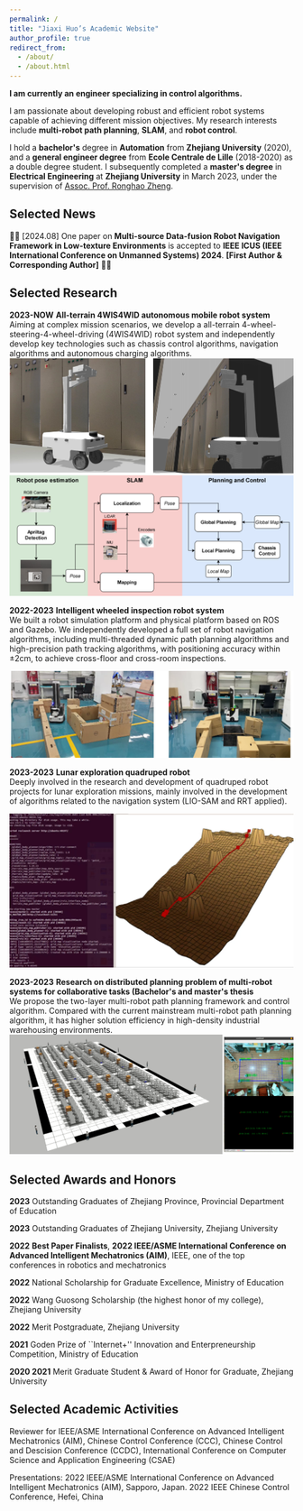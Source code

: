 ```yaml
---
permalink: /
title: "Jiaxi Huo’s Academic Website"
author_profile: true
redirect_from: 
  - /about/
  - /about.html
---
```


**I am currently an engineer specializing in control algorithms.**

I am passionate about developing robust and efficient robot systems capable of achieving different mission objectives. My research interests include **multi-robot path planning**, **SLAM**, and **robot control**. 

I hold a **bachelor's** degree in **Automation** from **Zhejiang University** (2020), and a **general engineer degree** from **Ecole Centrale de Lille** (2018-2020) as a double degree student. I subsequently completed a **master's degree** in **Electrical Engineering** at **Zhejiang University** in March 2023, under the supervision of [Assoc. Prof. Ronghao Zheng](https://person.zju.edu.cn/en/ronghaozheng).

Selected News
-------
🎉🎉 [2024.08] One paper on **Multi-source Data-fusion Robot Navigation Framework in Low-texture Environments** is accepted to **IEEE ICUS (IEEE International Conference on Unmanned Systems) 2024**. **[First Author & Corresponding Author]** 🎉🎉

Selected Research
-------
**2023-NOW** **All-terrain 4WIS4WID autonomous mobile robot system**  
Aiming at complex mission scenarios, we develop a all-terrain 4-wheel-steering-4-wheel-driving (4WIS4WID) robot system and independently develop key technologies such as chassis control algorithms, navigation algorithms and autonomous charging algorithms. 
![Project1-4wiswid-robot](../images/Simulation3_00.png)
![Project1-4wiswid-robot](../images/schema_00.png)


**2022-2023** **Intelligent wheeled inspection robot system**  
We built a robot simulation platform and physical platform based on ROS and Gazebo. We independently developed a full set of robot navigation algorithms, including multi-threaded dynamic path planning algorithms and high-precision path tracking algorithms, with positioning accuracy within ±2cm, to achieve cross-floor and cross-room inspections.

![Project2-inspection-robot](../images/inspection_robot.png)

**2023-2023** **Lunar exploration quadruped robot**  
Deeply involved in the research and development of quadruped robot projects for lunar exploration missions, mainly involved in the development of algorithms related to the navigation system (LIO-SAM and RRT applied).  

![Project3-lunar-robot](../images/lunar_path.jpg)

**2023-2023** **Research on distributed planning problem of multi-robot systems for collaborative tasks (Bachelor's and master's thesis**  
We propose the two-layer multi-robot path planning framework and control algorithm. Compared with the current mainstream multi-robot path planning algorithm, it has higher solution efficiency in high-density industrial warehousing environments.
![Project-master](../images/robotplat(1)(1).png)

Selected Awards and Honors
-------
**2023** Outstanding Graduates of Zhejiang Province, Provincial Department of Education

**2023** Outstanding Graduates of Zhejiang University, Zhejiang University

**2022** **Best Paper Finalists**, **2022 IEEE/ASME International Conference on Advanced Intelligent Mechatronics (AIM)**, IEEE, one of the top conferences in robotics and mechatronics  

**2022** National Scholarship for Graduate Excellence, Ministry of Education

**2022** Wang Guosong Scholarship (the highest honor of my college), Zhejiang University

**2022** Merit Postgraduate, Zhejiang University

**2021** Goden Prize of ``Internet+'' Innovation and Enterpreneurship Competition, Ministry of Education  

**2020 2021** Merit Graduate Student & Award of Honor for Graduate, Zhejiang University  

Selected Academic Activities
-------
Reviewer for IEEE/ASME International Conference on Advanced Intelligent Mechatronics (AIM), Chinese Control Conference (CCC), Chinese Control and Descision Conference (CCDC), International Conference on Computer Science and Application Engineering (CSAE)

Presentations:
2022 IEEE/ASME International Conference on Advanced Intelligent Mechatronics (AIM), Sapporo, Japan. 
2022 IEEE Chinese Control Conference, Hefei, China

